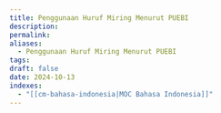 ```yaml
---
title: Penggunaan Huruf Miring Menurut PUEBI
description: 
permalink: 
aliases:
  - Penggunaan Huruf Miring Menurut PUEBI
tags: 
draft: false
date: 2024-10-13
indexes:
  - "[[cm-bahasa-indonesia|MOC Bahasa Indonesia]]"
---
```

